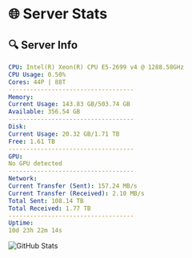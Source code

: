 # 🌐 Server Stats
## 🔍 Server Info
```yaml
CPU: Intel(R) Xeon(R) CPU E5-2699 v4 @ 1288.58GHz
CPU Usage: 0.50%
Cores: 44P | 88T
-----------------------------------
Memory:
Current Usage: 143.83 GB/503.74 GB
Available: 356.54 GB
-----------------------------------
Disk:
Current Usage: 20.32 GB/1.71 TB
Free: 1.61 TB
-----------------------------------
GPU:
No GPU detected
-----------------------------------
Network:
Current Transfer (Sent): 157.24 MB/s
Current Transfer (Received): 2.10 MB/s
Total Sent: 108.14 TB
Total Received: 1.77 TB
-----------------------------------
Uptime:
10d 23h 22m 14s
```
![GitHub Stats](https://img.shields.io/badge/Updated-2025-02-18_22:05:32-blue)